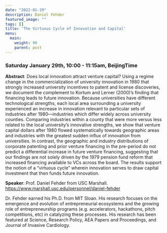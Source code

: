 ```yaml
---
date: "2022-01-29"
description: Daniel Fehder
featured_image: ""
tags: []
title: 'The Virtuous Cycle of Innovation and Capital'
menu:
  main:
    weight: 90
    parent: post
---
```

### Saturday January 29th, 10:00 - 11:15am, BeijingTime

**Abstract**: Does local innovation attract venture capital? Using a regime change in the commercialization of university innovation in 1980 that strongly increased university incentives to patent and license discoveries, we document the complement to Kortum and Lerner (2000)’s finding that financing leads to future innovation. Because universities have different technological strengths, each local area surrounding a university experienced an increase in innovation relevant to particular sets of industries after 1980—industries which differ widely across university counties. Comparing industries within a county that were more versus less related to the local university’s innovative strengths, we show that venture capital dollars after 1980 flowed systematically towards geographic areas and industries with the greatest sudden influx of innovation from universities. In contrast, the geographic and industry distributions of corporate patenting and prior venture financing in the pre-period do not predict a differential increase in future venture financing, suggesting that our findings are not solely driven by the 1979 pension fund reform that increased financing available to VCs across the board. The results support the notion of a “virtuous cycle” wherein innovation serves to draw capital investment that then funds future innovation.

**Speaker**: Prof. Daniel Fehder from USC Marshall.
https://www.marshall.usc.edu/personnel/daniel-fehder

Dr. Fehder earned his Ph.D. from MIT Sloan. His research focuses on the emergence and evolution of entrepreneurial ecosystems and the growing role of entrepreneurship programs (e.g. accelerators, hackathons, pitch competitions, etc) in catalyzing these processes. His research has been featured at Science, Research Policy, AEA Papers and Proceedings, and Journal of Invasive Cardiology.
